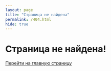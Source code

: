 ```yaml
---
layout: page
title: "Страница не найдена"
permalink: /404.html
hide: true
---
```

<div id="error404">
    <h1>Страница не найдена!</h1>
    <a href="{{ site.url }}" class="return-btn">
        <p>Перейти на главную страницу</p>
    </a>
</div>